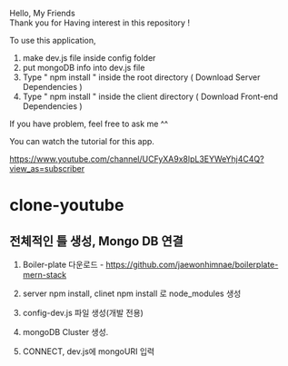 Hello, My Friends  
Thank you for Having interest in this repository !

To use this application,

1. make dev.js file inside config folder
2. put mongoDB info into dev.js file
3. Type " npm install " inside the root directory ( Download Server Dependencies )
4. Type " npm install " inside the client directory ( Download Front-end Dependencies )

If you have problem, feel free to ask me ^^

You can watch the tutorial for this app.

https://www.youtube.com/channel/UCFyXA9x8lpL3EYWeYhj4C4Q?view_as=subscriber

# clone-youtube

## 전체적인 틀 생성, Mongo DB 연결

1. Boiler-plate 다운로드 - https://github.com/jaewonhimnae/boilerplate-mern-stack

2. server npm install, clinet npm install 로 node_modules 생성

3. config-dev.js 파일 생성(개발 전용)

4. mongoDB Cluster 생성.

5. CONNECT, dev.js에 mongoURI 입력
